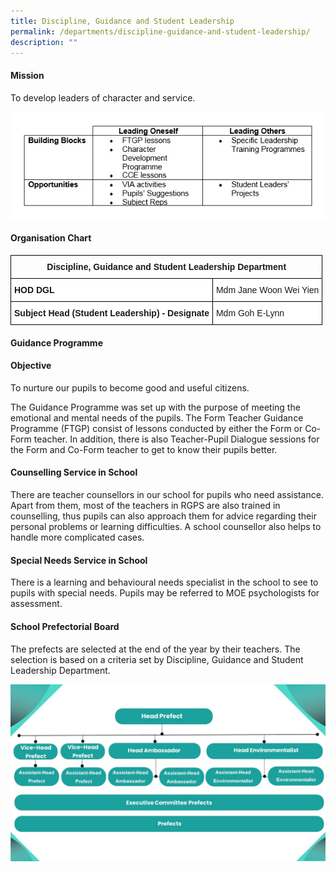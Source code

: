 ```yaml
---
title: Discipline, Guidance and Student Leadership
permalink: /departments/discipline-guidance-and-student-leadership/
description: ""
---
```

#### **Mission**

To develop leaders of character and service.

![](/images/discipline%20.jpeg)

#### **Organisation Chart** 

<style type="text/css">
.tg  {border-collapse:collapse;border-spacing:0;}
.tg td{border-color:black;border-style:solid;border-width:1px;font-family:Arial, sans-serif;font-size:14px;
  overflow:hidden;padding:10px 5px;word-break:normal;}
.tg th{border-color:black;border-style:solid;border-width:1px;font-family:Arial, sans-serif;font-size:14px;
  font-weight:normal;overflow:hidden;padding:10px 5px;word-break:normal;}
.tg .tg-amwm{font-weight:bold;text-align:center;vertical-align:top}
.tg .tg-dgl5{background-color:#FFF;font-weight:bold;text-align:left;vertical-align:top}
.tg .tg-ktyi{background-color:#FFF;text-align:left;vertical-align:top}
</style>
<table class="tg">
<thead>
  <tr>
    <th class="tg-amwm" colspan="2">Discipline, Guidance and Student Leadership Department</th>
  </tr>
</thead>
<tbody>
  <tr>
    <td class="tg-dgl5">HOD DGL</td>
    <td class="tg-ktyi">Mdm Jane Woon Wei Yien</td>
  </tr>
  <tr>
    <td class="tg-dgl5">Subject Head (Student Leadership) - Designate</td>
    <td class="tg-ktyi">Mdm Goh E-Lynn</td>
  </tr>
</tbody>
</table>

#### **Guidance Programme**
#### Objective

To nurture our pupils to become good and useful citizens.

The Guidance Programme was set up with the purpose of meeting the emotional and mental needs of the pupils. The Form Teacher Guidance Programme (FTGP) consist of lessons conducted by either the Form or Co-Form teacher. In addition, there is also Teacher-Pupil Dialogue sessions for the Form and Co-Form teacher to get to know their pupils better.  

#### Counselling Service in School

There are teacher counsellors in our school for pupils who need assistance. Apart from them, most of the teachers in RGPS are also trained in counselling, thus pupils can also approach them for advice regarding their personal problems or learning difficulties. A school counsellor also helps to handle more complicated cases. 


#### Special Needs Service in School

There is a learning and behavioural needs specialist in the school to see to pupils with special needs. Pupils may be referred to MOE psychologists for assessment.

#### **School Prefectorial Board**

The prefects are selected at the end of the year by their teachers. The selection is based on a criteria set by Discipline, Guidance and Student Leadership Department.

![](/images/prefectboard.jpg)